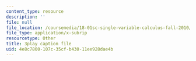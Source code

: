 ```yaml
---
content_type: resource
description: ''
file: null
file_location: /coursemedia/18-01sc-single-variable-calculus-fall-2010/4e8c7800107c35cfb43011ee928dae4b_BSAA0akmPEU.srt
file_type: application/x-subrip
resourcetype: Other
title: 3play caption file
uid: 4e8c7800-107c-35cf-b430-11ee928dae4b
---
```

